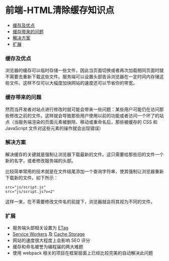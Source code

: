 # 前端-HTML清除缓存知识点

- [缓存及优点](#%E7%BC%93%E5%AD%98%E5%8F%8A%E4%BC%98%E7%82%B9)
- [缓存带来的问题](#%E7%BC%93%E5%AD%98%E5%B8%A6%E6%9D%A5%E7%9A%84%E9%97%AE%E9%A2%98)
- [解决方案](#%E8%A7%A3%E5%86%B3%E6%96%B9%E6%A1%88)
- [扩展](#%E6%89%A9%E5%B1%95)

### 缓存及优点
浏览器的缓存可以临时存储一些文件，因此当页面切换或者再次加载相同页面时就不需要去重新下载这些文件。服务端可以设置头部告诉浏览器在一定时间内存储这些文件。这样不仅可以大幅度加快网站的速度还可以节省你的带宽。

### 缓存带来的问题
然而当开发者对站点进行修改时就可能会带来一些问题：某些用户可能仍在访问那些修改之前的文件。这样就会导致那些用户使用以前的功能或者访问一个坏了的站点（当服务端渲染的页面元素被删除、移动或重命名后，那些被缓存的 CSS 和 JavaScript 文件对这些元素的操作就会出现错误）

### 解决方案

解决缓存的关键就是强制让浏览器下载最新的文件。这只需要给那些旧的文件一个新的名字，或者修改服务端的头部。

比较简单常用的技术就是在文件结尾添加一个查询字符串，使其强制让浏览器重新下载新的文件。如下所示：
```
src="js/script.js"
src="js/script.js?v=2"
```
这样一来，在不需要修改文件名的前提下，浏览器就会将其视为不同的文件。

### 扩展

* 服务端头部相关设置为 [ETag](https://developer.mozilla.org/en-US/docs/Web/HTTP/Headers/ETag)
* [Service Workers](https://hacpai.com/article/1520483961387) 及 [Cache Storage](https://developer.mozilla.org/en-US/docs/Web/API/CacheStorage)
* 网站的速度很大程度上会影响 SEO 评分
* 缓存和命名被誉为编程届的两大难题
* 使用 webpack 相关的项目在框架层面上已经比较完美的自动解决此问题